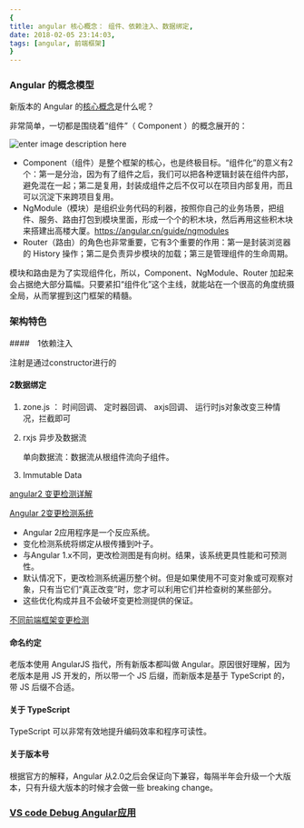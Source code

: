 ```yaml
---
{
title: angular 核心概念： 组件、依赖注入、数据绑定,
date: 2018-02-05 23:14:03,
tags: [angular, 前端框架]
}
---
```


### Angular 的概念模型

新版本的 Angular 的[核心概念](https://vsavkin.com/the-core-concepts-of-angular-2-c3d6cbe04d04#.7qmzqn2wd)是什么呢？

非常简单，一切都是围绕着“组件”（ Component ）的概念展开的：

![enter image description here](http://images.gitbook.cn/e0c611d0-acb3-11e7-9ec8-4915d3122415)

- Component（组件）是整个框架的核心，也是终极目标。“组件化”的意义有2个：第一是分治，因为有了组件之后，我们可以把各种逻辑封装在组件内部，避免混在一起；第二是复用，封装成组件之后不仅可以在项目内部复用，而且可以沉淀下来跨项目复用。
- NgModule（模块）是组织业务代码的利器，按照你自己的业务场景，把组件、服务、路由打包到模块里面，形成一个个的积木块，然后再用这些积木块来搭建出高楼大厦。https://angular.cn/guide/ngmodules
- Router（路由）的角色也非常重要，它有3个重要的作用：第一是封装浏览器的 History 操作；第二是负责异步模块的加载；第三是管理组件的生命周期。

模块和路由是为了实现组件化，所以，Component、NgModule、Router 加起来会占据绝大部分篇幅。只要紧扣“组件化”这个主线，就能站在一个很高的角度统摄全局，从而掌握到这门框架的精髓。

<!--more--> 

### 架构特色

####　1依赖注入

注射是通过constructor进行的

#### 2数据绑定

1. zone.js ： 时间回调、 定时器回调、 axjs回调、 运行时js对象改变三种情况，拦截即可

2. rxjs 异步及数据流  

   单向数据流：数据流从根组件流向子组件。

3. Immutable Data   

[angular2 变更检测详解](http://blog.thoughtram.io/angular/2016/02/22/angular-2-change-detection-explained.html)

[Angular 2变更检测系统](https://vsavkin.com/change-detection-in-angular-2-4f216b855d4c)

- Angular 2应用程序是一个反应系统。
- 变化检测系统将绑定从根传播到叶子。
- 与Angular 1.x不同，更改检测图是有向树。结果，该系统更具性能和可预测性。
- 默认情况下，更改检测系统遍历整个树。但是如果使用不可变对象或可观察对象，只有当它们“真正改变”时，您才可以利用它们并检查树的某些部分。
- 这些优化构成并且不会破坏变更检测提供的保证。

[不同前端框架变更检测](http://teropa.info/blog/2015/03/02/change-and-its-detection-in-javascript-frameworks.html)

#### 命名约定

老版本使用 AngularJS 指代，所有新版本都叫做 Angular。原因很好理解，因为老版本是用 JS 开发的，所以带一个 JS 后缀，而新版本是基于 TypeScript 的，带 JS 后缀不合适。

#### 关于 TypeScript

TypeScript 可以非常有效地提升编码效率和程序可读性。

#### 关于版本号

根据官方的解释，Angular 从2.0之后会保证向下兼容，每隔半年会升级一个大版本，只有升级大版本的时候才会做一些 breaking change。

### [VS code Debug Angular应用](http://www.ngfans.net/topic/17/post)




